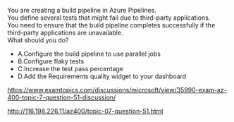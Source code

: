 You are creating a build pipeline in Azure Pipelines.<br/>You define several tests that might fail due to third-party applications.<br/>You need to ensure that the build pipeline completes successfully if the third-party applications are unavailable.<br/>What should you do?<br/><ul><li class="multi-choice-item"><span class="multi-choice-letter" data-choice-letter="A">A.</span>Configure the build pipeline to use parallel jobs</li><li class="multi-choice-item"><span class="multi-choice-letter" data-choice-letter="B">B.</span>Configure flaky tests</li><li class="multi-choice-item"><span class="multi-choice-letter" data-choice-letter="C">C.</span>Increase the test pass percentage</li><li class="multi-choice-item correct-hidden"><span class="multi-choice-letter" data-choice-letter="D">D.</span>Add the Requirements quality widget to your dashboard</li></ul><p><a href="https://www.examtopics.com/discussions/microsoft/view/35990-exam-az-400-topic-7-question-51-discussion/">https://www.examtopics.com/discussions/microsoft/view/35990-exam-az-400-topic-7-question-51-discussion/</a></p><p><a href="http://116.198.226.11/az400/topic-07-question-51.html">http://116.198.226.11/az400/topic-07-question-51.html</a></p><script src="https://giscus.app/client.js"                    data-repo="azsamples/az204"                    data-repo-id="R_kgDOMRXzDQ"                    data-category="General"                    data-category-id="DIC_kwDOMRXzDc4Cgi27"                    data-mapping="pathname"                    data-strict="0"                    data-reactions-enabled="0"                    data-emit-metadata="0"                    data-input-position="bottom"                    data-theme="preferred_color_scheme"                    data-lang="en"                    crossorigin="anonymous"                    async>                    </script>